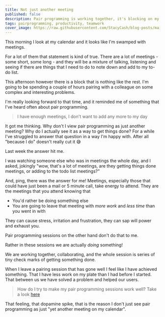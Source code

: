 ```yaml
---
title: Not just another meeting
published: false
description: Pair programming is working together, it's blocking on my calendar, so why don't I think that it's yet another meeting taking up my time
tags: pairprogramming, productivity, teamwork
cover_image: https://raw.githubusercontent.com/StacyCash/blog-posts/main/general/2021/not-just-another-meeting/cover-imaqge.jpg
---
```


This morning I look at my calendar and it looks like I'm swamped with meetings.

For a lot of them that statement is kind of true. There are a lot of meetings - some short, some long - and they will be a mixture of talking, listening and seeing if there are things that I need to do to note down and add to my to-do list.

This afternoon however there is a block that is nothing like the rest. I'm going to be spending a couple of hours pairing with a colleague on some complex and interesting problems.

I'm really looking forward to that time, and it reminded me of something that I've heard often about pair programming.

> I have enough meetings, I don't want to add any more to my day

It got me thinking. Why don't I view pair programming as just another meeting? Why do I actually see it as a way to get things done? For a while I've struggled to answer that question in a way I'm happy with. After all "because I do" doesn't really cut it 😅

Last week the answer hit me.

I was watching someone else who was in meetings the whole day, and I asked, jokingly "wow, that's a lot of meetings, are they getting things done meetings, or adding to the todo list meetings?"

And, ping, there was the answer for me! Meetings, especially those that could have just been a mail or 5 minute call, take energy to attend. They are the meetings that you attend knowing that

* You'd rather be doing something else
* You are going to leave that meeting with *more work* and *less time* than you went in with

They can cause stress, irritation and frustration, they can sap will power and exhaust you.

Pair programming sessions on the other hand don't do that to me.

Rather in these sessions we are actually *doing* something!

We are working together, collaborating, and the whole session is series of tiny check marks of getting something done.

When I leave a pairing session that has gone well I feel like I have achieved something. That I have less work on my plate than I had before I started. That between us we have solved a problem and helped our users.

> How do I try to make my pair programming sessions work well? Take a look [here](https://dev.to/stacy_cash/how-to-get-the-most-from-pairing-19o8)

That feeling, that dopamine spike, that is the reason I don't just see pair programming as just "yet another meeting on my calendar".
